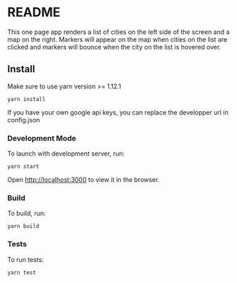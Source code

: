 # README

This one page app renders a list of cities on the left side of the screen and a map on the right.
Markers will appear on the map when cities on the list are clicked and markers will bounce when the city on the list is hovered over.


## Install

Make sure to use yarn version >= 1.12.1

```
yarn install
```

If you have your own google api keys, you can replace the developper url in config.json

### Development Mode

To launch with development server, run:

```
yarn start
```

Open [http://localhost:3000](http://localhost:3000) to view it in the browser.

### Build

To build, run:

```
yarn build
```


### Tests

To run tests:

```
yarn test
```

